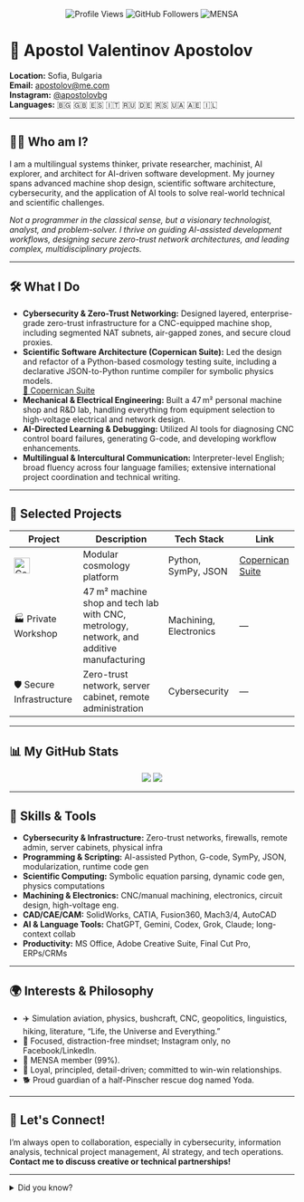 <p align="center">
  <img src="https://komarev.com/ghpvc/?username=apostolovbg&style=flat-square" alt="Profile Views"/>
  <img src="https://img.shields.io/github/followers/apostolovbg?label=Followers&style=flat-square" alt="GitHub Followers"/>
  <img src="https://img.shields.io/badge/MENSA-99%25-yellow?style=flat-square" alt="MENSA"/>
</p>

# 👋 Apostol Valentinov Apostolov

**Location:** Sofia, Bulgaria  
**Email:** apostolov@me.com  
**Instagram:** [@apostolovbg](https://instagram.com/apostolovbg)  
**Languages:** 🇧🇬 🇬🇧 🇪🇸 🇮🇹 🇷🇺 🇩🇪 🇷🇸 🇺🇦 🇦🇪 🇮🇱

---

## 👨‍🔬 Who am I?

I am a multilingual systems thinker, private researcher, machinist, AI explorer, and architect for AI-driven software development. My journey spans advanced machine shop design, scientific software architecture, cybersecurity, and the application of AI tools to solve real-world technical and scientific challenges.

_Not a programmer in the classical sense, but a visionary technologist, analyst, and problem-solver. I thrive on guiding AI-assisted development workflows, designing secure zero-trust network architectures, and leading complex, multidisciplinary projects._

---

## 🛠️ What I Do

- **Cybersecurity & Zero-Trust Networking:** Designed layered, enterprise-grade zero-trust infrastructure for a CNC-equipped machine shop, including segmented NAT subnets, air-gapped zones, and secure cloud proxies.
- **Scientific Software Architecture (Copernican Suite):** Led the design and refactor of a Python-based cosmology testing suite, including a declarative JSON-to-Python runtime compiler for symbolic physics models.  
  [🔗 Copernican Suite](https://github.com/apostolovbg/copernican)
- **Mechanical & Electrical Engineering:** Built a 47 m² personal machine shop and R&D lab, handling everything from equipment selection to high-voltage electrical and network design.
- **AI-Directed Learning & Debugging:** Utilized AI tools for diagnosing CNC control board failures, generating G-code, and developing workflow enhancements.
- **Multilingual & Intercultural Communication:** Interpreter-level English; broad fluency across four language families; extensive international project coordination and technical writing.

---

## 🚀 Selected Projects

| Project | Description | Tech Stack | Link |
| ------- | ----------- | ---------- | ---- |
| <img alt="Copernican Suite" src="https://raw.githubusercontent.com/apostolovbg/copernican/main/docs/logo.png" width="28"/> | Modular cosmology platform | Python, SymPy, JSON | [Copernican Suite](https://github.com/apostolovbg/copernican) |
| 🏭 Private Workshop | 47 m² machine shop and tech lab with CNC, metrology, network, and additive manufacturing | Machining, Electronics | — |
| 🛡️ Secure Infrastructure | Zero-trust network, server cabinet, remote administration | Cybersecurity | — |

---

## 📊 My GitHub Stats

<p align="center">
  <img src="https://github-readme-stats.vercel.app/api?username=apostolovbg&show_icons=true&theme=tokyonight"/>
  <img src="https://github-readme-stats.vercel.app/api/top-langs/?username=apostolovbg&layout=compact&theme=tokyonight"/>
</p>

---

## 🧠 Skills & Tools

- **Cybersecurity & Infrastructure:** Zero-trust networks, firewalls, remote admin, server cabinets, physical infra
- **Programming & Scripting:** AI-assisted Python, G-code, SymPy, JSON, modularization, runtime code gen
- **Scientific Computing:** Symbolic equation parsing, dynamic code gen, physics computations
- **Machining & Electronics:** CNC/manual machining, electronics, circuit design, high-voltage eng.
- **CAD/CAE/CAM:** SolidWorks, CATIA, Fusion360, Mach3/4, AutoCAD
- **AI & Language Tools:** ChatGPT, Gemini, Codex, Grok, Claude; long-context collab
- **Productivity:** MS Office, Adobe Creative Suite, Final Cut Pro, ERPs/CRMs

---

## 🌍 Interests & Philosophy

- ✈️ Simulation aviation, physics, bushcraft, CNC, geopolitics, linguistics, hiking, literature, “Life, the Universe and Everything.”
- 🧘 Focused, distraction-free mindset; Instagram only, no Facebook/LinkedIn.
- 🧩 MENSA member (99%).
- 🤝 Loyal, principled, detail-driven; committed to win-win relationships.
- 🐕 Proud guardian of a half-Pinscher rescue dog named Yoda.

---

## 🤝 Let's Connect!

I’m always open to collaboration, especially in cybersecurity, information analysis, technical project management, AI strategy, and tech operations.  
**Contact me to discuss creative or technical partnerships!**

---

<details>
  <summary>Did you know?</summary>
  <ul>
    <li>I've rebuilt CNC control boards using AI-driven diagnostics and learning protocols.</li>
    <li>I speak or read 10+ languages and enjoy cross-cultural technical collaboration.</li>
    <li>I operate a private R&D lab and machine shop for scientific and engineering experimentation.</li>
  </ul>
</details>
